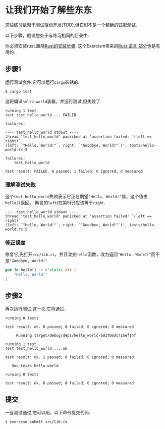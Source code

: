 # 让我们开始了解些东东

这些练习依赖于测试驱动开发(TDD),但它们不是一个精确的匹配测试.

以下步骤，假设您处于与练习相同的目录中.

你必须安装rust.跟随[Rust的安装步骤](https://doc.rust-lang.org/book/2018-edition/ch01-01-installation.html). 这个Exercism带来的[Rust 语言 部分](http://exercism.io/languages/rust)也是有用的.

## 步骤1

运行测试套件.它可以运行`cargo`装锈的.

```
$ cargo test
```

这将编译`hello-world`装箱，并运行测试,但失败了.

```
running 1 test
test test_hello_world ... FAILED

failures:

---- test_hello_world stdout ----
thread 'test_hello_world' panicked at 'assertion failed: `(left == right)`
(left: `"Hello, World!"`, right: `"Goodbye, World!"`)', tests/hello-world.rs:5

failures:
    test_hello_world

test result: FAILED. 0 passed; 1 failed; 0 ignored; 0 measured
```

### 理解测试失败

这个`test_hello_world`失败表示它正在期望`"Hello, World!"`值，这个值由`hello()`返回。 断言的`left`(在第5行)应该等于`right`.

```
---- test_hello_world stdout ----
thread 'test_hello_world' panicked at 'assertion failed: `(left == right)`
(left: `"Hello, World!"`, right: `"Goodbye, World!"`)', tests/hello-world.rs:5
```

### 修正误差

修复它,先打开`src/lib.rs`，并且改变`hello`函数，改为返回`"Hello, World!"`而不是`"Goodbye, World!"`.

```rust
pub fn hello() -> &'static str {
    "Hello, World!"
}
```

## 步骤2

再次运行测试.这一次,它将通过.

```
running 0 tests

test result: ok. 0 passed; 0 failed; 0 ignored; 0 measured

     Running target/debug/deps/hello_world-bd1f06dc726ef14f

running 1 test
test test_hello_world ... ok

test result: ok. 1 passed; 0 failed; 0 ignored; 0 measured

   Doc-tests hello-world

running 0 tests

test result: ok. 0 passed; 0 failed; 0 ignored; 0 measured
```

## 提交

一旦测试通过,您可以用，以下命令提交代码:

```
$ exercism submit src/lib.rs
```
